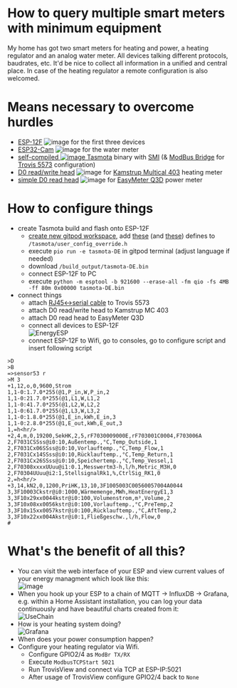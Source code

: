 # How to query multiple smart meters with minimum equipment

My home has got two smart meters for heating and power, a heating regulator and an analog water meter. All devices talking different protocols, baudrates, etc. It'd be nice to collect all information in a unified and central place. In case of the heating regulator a remote configuration is also welcomed.

# Means necessary to overcome hurdles

- [ESP-12F](https://www.aliexpress.com/item/1005001785742145.html) ![image](https://user-images.githubusercontent.com/4789510/200130695-f6951dd4-b8cf-487f-b049-ebbdf3f3055a.png)
for the first three devices
- [ESP32-Cam](https://www.aliexpress.com/item/1005004469535128.html) ![image](https://user-images.githubusercontent.com/4789510/200130842-e2a82cb5-c321-44e8-844a-cf20c12ef9ad.png)
 for the water meter
- [self-compiled ![image](https://raw.githubusercontent.com/arendst/Tasmota/development/tools/logo/favicon.ico) Tasmota](https://tasmota.github.io/docs/PlatformIO/) binary with [SMI](https://tasmota.github.io/docs/Smart-Meter-Interface/) (& [ModBus Bridge](https://tasmota.github.io/docs/Modbus-Bridge/) for [Trovis 5573](https://www.samsongroup.com/de/produkte-anwendungen/produkte/automationssysteme/5573/#:~:text=Der%20Heizungs%2D%20und%20Fernheizungsregler%20TROVIS,die%20Steuerung%20der%20Trinkwassererw%C3%A4rmung%20sekund%C3%A4rseitig) configuration)
- [D0 read/write head](https://wiki.volkszaehler.org/hardware/controllers/ir-schreib-lesekopf) ![image](https://user-images.githubusercontent.com/4789510/200139626-09d9e724-c3c5-4a0c-a3d2-c335d6f6e523.png) for [Kamstrup Multical 403](https://www.kamstrup.com/de-de/waermezaehlerloesungen/waermezaehler/meters/multical-403) heating meter
- [simple D0 read head](https://wiki.volkszaehler.org/hardware/controllers/ir-schreib-lesekopf-pi-ausgang) ![image](https://user-images.githubusercontent.com/4789510/200140165-dbc0ba8e-cbb1-43d1-9592-ec3d6ed32f13.png)
for [EasyMeter Q3D](https://www.easymeter.com/downloads/products/zaehler/Q3D/Easymeter_Q3D_DE_2016-06-15.pdf) power meter

# How to configure things
- create Tasmota build and flash onto ESP-12F
  - [create new gitpod workspace](https://gitpod.io/#https://github.com/arendst/Tasmota/tree/development), add [these](https://tasmota.github.io/docs/Smart-Meter-Interface/) (and [these](https://tasmota.github.io/docs/Modbus-Bridge/#introduction)) defines to `/tasmota/user_config_override.h`
  - execute `pio run -e tasmota-DE` in gitpod terminal (adjust language if needed)
  - download `/build_output/tasmota-DE.bin`
  - connect ESP-12F to PC
  - execute `python -m esptool -b 921600 --erase-all -fm qio -fs 4MB -ff 80m 0x00000 tasmota-DE.bin`
- connect things
  - attach [RJ45<->serial cable](https://www.mikrocontroller.net/topic/346223#6059346) to Trovis 5573
  - attach D0 read/write head to Kamstrup MC 403
  - attach D0 read head to EasyMeter Q3D
  - connect all devices to ESP-12F<br/>![EnergyESP](https://user-images.githubusercontent.com/4789510/200139510-b421cc4c-7a4e-4b96-9590-9e6e02bb046d.png)
  - connect ESP-12F to Wifi, go to consoles, go to configure script and insert following script
```
>D
>B
=>sensor53 r
>M 3
+1,12,o,0,9600,Strom
1,1-0:1.7.0*255(@1,P_in,W,P_in,2
1,1-0:21.7.0*255(@1,L1,W,L1,2
1,1-0:41.7.0*255(@1,L2,W,L2,2
1,1-0:61.7.0*255(@1,L3,W,L3,2
1,1-0:1.8.0*255(@1,E_in,kWh,E_in,3
1,1-0:2.8.0*255(@1,E_out,kWh,E_out,3
1,=h<hr/>
+2,4,m,0,19200,SekHK,2,5,rF7030009000E,rF703001C0004,F703006A
2,F7031CSSss@i0:10,Außentemp.,°C,Temp_Outside,1
2,F7031Cx06SSss@i0:10,Vorlauftemp.,°C,Temp_Flow,1
2,F7031Cx14SSss@i0:10,Rücklauftemp.,°C,Temp_Return,1
2,F7031Cx26SSss@i0:10,Speichertemp.,°C,Temp_Vessel,1
2,F70308xxxxUUuu@i1:0.1,Messwertm3-h,l/h,Metric_M3H,0
2,F70304UUuu@i2:1,StellsignalRk1,%,CtrlSig_RK1,0
2,=h<hr/>
+3,14,kN2,0,1200,PriHK,13,10,3F1005003C00560057004A0044
3,3F10003Ckstr@i0:1000,Wärmemenge,MWh,HeatEnergyE1,3
3,3F10x29xx0044kstr@i0:100,Volumenstrom,m³,Volume,2
3,3F10x08xx0056kstr@i0:100,Vorlauftemp.,°C,PreTemp,2
3,3F10x15xx0057kstr@i0:100,Rücklauftemp.,°C,AftTemp,2
3,3F10x22xx004Akstr@i0:1,Fließgeschw.,l/h,Flow,0
#
```

# What's the benefit of all this?

- You can visit the web interface of your ESP and view current values of your energy managment which look like this:<br>![image](https://user-images.githubusercontent.com/4789510/200142553-29145934-3bb9-4bb8-98b2-c3feb0ca1b87.png)
- When you hook up your ESP to a chain of MQTT -> InfluxDB -> Grafana, e.g. within a Home Assistant installation, you can log your data continuously and have beautiful charts created from it:<br/>![UseChain](https://user-images.githubusercontent.com/4789510/200144045-679a4232-486d-4360-bcee-2748aed97940.png)
- How is your heating system doing?<br/>![Grafana](https://user-images.githubusercontent.com/4789510/200147187-14af93a1-e023-4d7c-85a3-4f595d15112a.png)
- When does your power consumption happen?<br/>
- Configure your heating regulator via Wifi.
  - Configure GPIO2/4 as `ModBr TX/RX`
  - Execute `ModbusTCPStart	5021`
  - Run TrovisView and connect via TCP at ESP-IP:5021
  - After usage of TrovisView configure GPIO2/4 back to `None`
